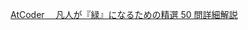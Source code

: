 [AtCoder 　凡人が『緑』になるための精選 50 問詳細解説](https://www.amazon.co.jp/gp/product/B09C3TPQYV/ref=ppx_yo_dt_b_d_asin_title_o00?ie=UTF8&psc=1)

